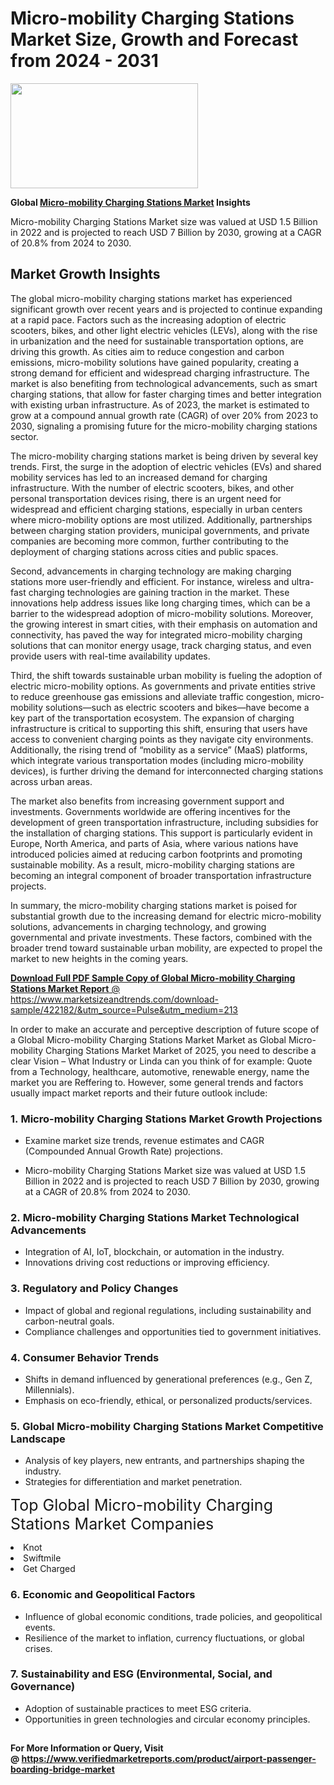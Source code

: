 <H1>Micro-mobility Charging Stations Market Size, Growth and Forecast from 2024 - 2031</H1><img class="aligncenter size-medium wp-image-584254" src="https://thirdeyenews.in/wp-content/uploads/2024/09/Global-Market-Research-300x168.jpeg" alt="" width="300" height="168" /><p><strong>Global&nbsp;<a href="https://www.marketsizeandtrends.com/download-sample/422182/&amp;utm_source=Pulse&amp;utm_medium=213">Micro-mobility Charging Stations Market</a> Insights</strong></p><p>Micro-mobility Charging Stations Market size was valued at USD 1.5 Billion in 2022 and is projected to reach USD 7 Billion by 2030, growing at a CAGR of 20.8% from 2024 to 2030.</p><p><h2>Market Growth Insights</h2> <p>The global micro-mobility charging stations market has experienced significant growth over recent years and is projected to continue expanding at a rapid pace. Factors such as the increasing adoption of electric scooters, bikes, and other light electric vehicles (LEVs), along with the rise in urbanization and the need for sustainable transportation options, are driving this growth. As cities aim to reduce congestion and carbon emissions, micro-mobility solutions have gained popularity, creating a strong demand for efficient and widespread charging infrastructure. The market is also benefiting from technological advancements, such as smart charging stations, that allow for faster charging times and better integration with existing urban infrastructure. As of 2023, the market is estimated to grow at a compound annual growth rate (CAGR) of over 20% from 2023 to 2030, signaling a promising future for the micro-mobility charging stations sector.</p> <p><a href="#"></a></p> <p>The micro-mobility charging stations market is being driven by several key trends. First, the surge in the adoption of electric vehicles (EVs) and shared mobility services has led to an increased demand for charging infrastructure. With the number of electric scooters, bikes, and other personal transportation devices rising, there is an urgent need for widespread and efficient charging stations, especially in urban centers where micro-mobility options are most utilized. Additionally, partnerships between charging station providers, municipal governments, and private companies are becoming more common, further contributing to the deployment of charging stations across cities and public spaces.</p> <p>Second, advancements in charging technology are making charging stations more user-friendly and efficient. For instance, wireless and ultra-fast charging technologies are gaining traction in the market. These innovations help address issues like long charging times, which can be a barrier to the widespread adoption of micro-mobility solutions. Moreover, the growing interest in smart cities, with their emphasis on automation and connectivity, has paved the way for integrated micro-mobility charging solutions that can monitor energy usage, track charging status, and even provide users with real-time availability updates.</p> <p>Third, the shift towards sustainable urban mobility is fueling the adoption of electric micro-mobility options. As governments and private entities strive to reduce greenhouse gas emissions and alleviate traffic congestion, micro-mobility solutions—such as electric scooters and bikes—have become a key part of the transportation ecosystem. The expansion of charging infrastructure is critical to supporting this shift, ensuring that users have access to convenient charging points as they navigate city environments. Additionally, the rising trend of “mobility as a service” (MaaS) platforms, which integrate various transportation modes (including micro-mobility devices), is further driving the demand for interconnected charging stations across urban areas.</p> <p>The market also benefits from increasing government support and investments. Governments worldwide are offering incentives for the development of green transportation infrastructure, including subsidies for the installation of charging stations. This support is particularly evident in Europe, North America, and parts of Asia, where various nations have introduced policies aimed at reducing carbon footprints and promoting sustainable mobility. As a result, micro-mobility charging stations are becoming an integral component of broader transportation infrastructure projects.</p> <p>In summary, the micro-mobility charging stations market is poised for substantial growth due to the increasing demand for electric micro-mobility solutions, advancements in charging technology, and growing governmental and private investments. These factors, combined with the broader trend toward sustainable urban mobility, are expected to propel the market to new heights in the coming years.</p> <p><a href="#"></p><p><span class=""><strong>Download Full PDF Sample Copy of Global Micro-mobility Charging Stations Market Report</strong> @ <a href="https://www.marketsizeandtrends.com/download-sample/422182/&amp;utm_source=Pulse&amp;utm_medium=213" target="_blank">https://www.marketsizeandtrends.com/download-sample/422182/&amp;utm_source=Pulse&amp;utm_medium=213</a></span></p><p>In order to make an accurate and perceptive description of future scope of a Global&nbsp;Micro-mobility Charging Stations Market Market as Global&nbsp;Micro-mobility Charging Stations Market Market of 2025, you need to describe a clear Vision &ndash; What Industry or Linda can you think of for example: Quote from a Technology, healthcare, automotive, renewable energy, name the market you are Reffering to. However, some general trends and factors usually impact market reports and their future outlook include:</p><h3>1.&nbsp;<strong>Micro-mobility Charging Stations Market Growth Projections</strong></h3><ul><li>Examine market size trends, revenue estimates and CAGR (Compounded Annual Growth Rate) projections.</li><li><p>Micro-mobility Charging Stations Market size was valued at USD 1.5 Billion in 2022 and is projected to reach USD 7 Billion by 2030, growing at a CAGR of 20.8% from 2024 to 2030.</p></li></ul><h3>2.&nbsp;<strong>Micro-mobility Charging Stations Market Technological Advancements</strong></h3><ul><li>Integration of AI, IoT, blockchain, or automation in the industry.</li><li>Innovations driving cost reductions or improving efficiency.</li></ul><h3>3.&nbsp;<strong>Regulatory and Policy Changes</strong></h3><ul><li>Impact of global and regional regulations, including sustainability and carbon-neutral goals.</li><li>Compliance challenges and opportunities tied to government initiatives.</li></ul><h3>4.&nbsp;<strong>Consumer Behavior Trends</strong></h3><ul><li>Shifts in demand influenced by generational preferences (e.g., Gen Z, Millennials).</li><li>Emphasis on eco-friendly, ethical, or personalized products/services.</li></ul><h3>5.&nbsp;<strong>Global Micro-mobility Charging Stations Market Competitive Landscape</strong></h3><ul><li>Analysis of key players, new entrants, and partnerships shaping the industry.</li><li>Strategies for differentiation and market penetration.</li></ul><p data-pm-slice="1 1 []"><span style="color: inherit; font-family: inherit; font-size: 25px;">Top Global Micro-mobility Charging Stations Market Companies</span></p><div class="" data-test-id=""><p><li>Knot</li><li> Swiftmile</li><li> Get Charged</li></p></div><h3>6.&nbsp;<strong>Economic and Geopolitical Factors</strong></h3><ul><li>Influence of global economic conditions, trade policies, and geopolitical events.</li><li>Resilience of the market to inflation, currency fluctuations, or global crises.</li></ul><h3>7.&nbsp;<strong>Sustainability and ESG (Environmental, Social, and Governance)</strong></h3><ul><li>Adoption of sustainable practices to meet ESG criteria.</li><li>Opportunities in green technologies and circular economy principles.</li></ul><h2><strong style="font-size: 14px;">For More Information or Query, Visit @&nbsp;</strong><a style="background-color: #ffffff; font-size: 14px;" href="https://www.marketsizeandtrends.com/report/micro-mobility-charging-stations-market/" target="_blank">https://www.verifiedmarketreports.com/product/airport-passenger-boarding-bridge-market</a></h2>
